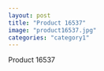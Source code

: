 ```yaml
---
layout: post
title: "Product 16537"
image: "product16537.jpg"
categories: "category1"
---
```

Product 16537
